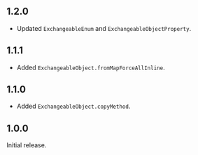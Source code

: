 ## 1.2.0

- Updated `ExchangeableEnum` and `ExchangeableObjectProperty`.

## 1.1.1

- Added `ExchangeableObject.fromMapForceAllInline`.

## 1.1.0

- Added `ExchangeableObject.copyMethod`.

## 1.0.0

Initial release.